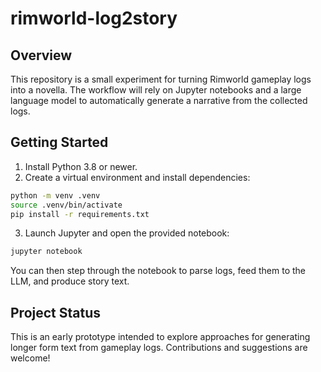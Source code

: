 # rimworld-log2story

## Overview

This repository is a small experiment for turning Rimworld gameplay logs into a novella. The workflow will rely on Jupyter notebooks and a large language model to automatically generate a narrative from the collected logs.

## Getting Started

1. Install Python 3.8 or newer.
2. Create a virtual environment and install dependencies:

```bash
python -m venv .venv
source .venv/bin/activate
pip install -r requirements.txt
```

3. Launch Jupyter and open the provided notebook:

```bash
jupyter notebook
```

You can then step through the notebook to parse logs, feed them to the LLM, and produce story text.

## Project Status

This is an early prototype intended to explore approaches for generating longer form text from gameplay logs. Contributions and suggestions are welcome!
